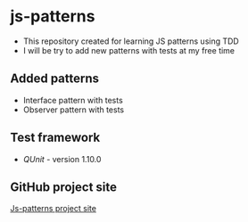 js-patterns
===========

* This repository created for learning JS patterns using TDD
* I will be try to add new patterns with tests at my free time


Added patterns
--------------

* Interface pattern with tests
* Observer pattern with tests

Test framework
--------------

* *QUnit* - version 1.10.0

GitHub project site
-------------------

[Js-patterns project site](http://cyberlight.github.com/js-patterns/)
